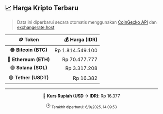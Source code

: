 

<!-- HARGA_KRIPTO -->
## 📈 Harga Kripto Terbaru

> Data ini diperbarui secara otomatis menggunakan [CoinGecko API](https://www.coingecko.com/) dan [exchangerate.host](https://exchangerate.host/)

<div align="center">

| 🪙 Token | 💰 Harga (IDR) |
|:------:|---------------:|
| 🟠 **Bitcoin (BTC)**   | Rp 1.814.549.100 |
| 🔵 **Ethereum (ETH)**  | Rp 70.477.777 |
| 🟣 **Solana (SOL)**    | Rp 3.317.208 |
| 🟢 **Tether (USDT)**   | Rp 16.382 |

---

💱 **Kurs Rupiah (USD → IDR)**: Rp 16.377

🕒 <sub>Terakhir diperbarui: 6/9/2025, 14.09.53</sub>

</div>
<!-- /HARGA_KRIPTO -->